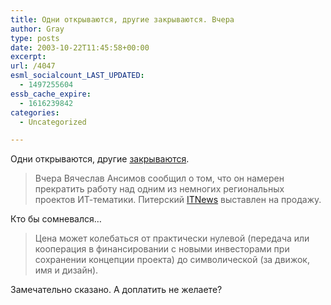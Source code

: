 ```yaml
---
title: Одни открываются, другие закрываются. Вчера
author: Gray
type: posts
date: 2003-10-22T11:45:58+00:00
excerpt:
url: /4047
esml_socialcount_LAST_UPDATED:
  - 1497255604
essb_cache_expire:
  - 1616239842
categories:
  - Uncategorized

---
```








Одни открываются, другие <a href="http://runet.ru/analitika/4072.html" target="_blank">закрываются</a>.

> Вчера Вячеслав Ансимов сообщил о том, что он намерен прекратить работу над одним из немногих региональных проектов ИТ-тематики. Питерский <a href="http://www.itnews.spb.ru/" target="_blank">ITNews</a> выставлен на продажу.

Кто бы сомневался&#8230;

> Цена может колебаться от практически нулевой (передача или кооперация в финансировании с новыми инвесторами при сохранении концепции проекта) до символической (за движок, имя и дизайн).

Замечательно сказано. А доплатить не желаете?